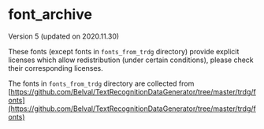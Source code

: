 # font_archive

Version 5 (updated on 2020.11.30)

These fonts (except fonts in `fonts_from_trdg` directory) provide explicit licenses which allow redistribution (under certain conditions), please check their corresponding licenses.

The fonts in `fonts_from_trdg` directory are collected from [https://github.com/Belval/TextRecognitionDataGenerator/tree/master/trdg/fonts](https://github.com/Belval/TextRecognitionDataGenerator/tree/master/trdg/fonts)












